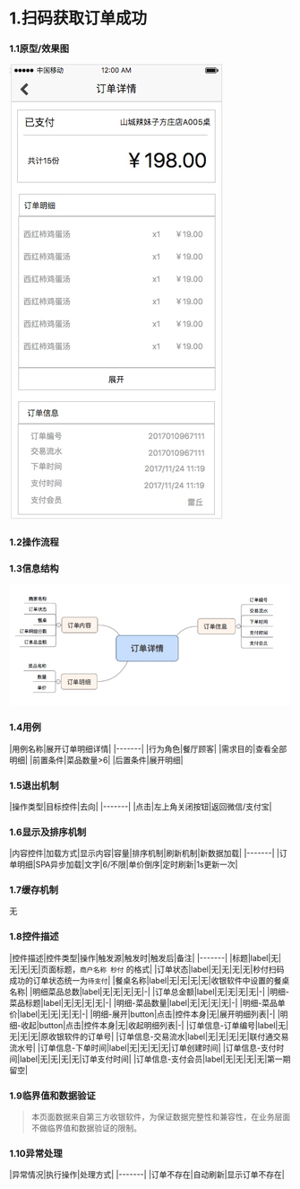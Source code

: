 # 1.扫码获取订单成功
### 1.1原型/效果图
 ![](api/media/15123886375334.jpg)

### 1.2操作流程

### 1.3信息结构
![](api/media/15123885252047.jpg)
### 1.4用例
|用例名称|展开订单明细详情|
|-------|
|行为角色|餐厅顾客|
|需求目的|查看全部明细|
|前置条件|菜品数量>6|
|后置条件|展开明细|


### 1.5退出机制
|操作类型|目标控件|去向|
|-------|
|点击|左上角关闭按钮|返回微信/支付宝|

### 1.6显示及排序机制
|内容控件|加载方式|显示内容|容量|排序机制|刷新机制|新数据加载|
|-------|
|订单明细|SPA异步加载|文字|6/不限|单价倒序|定时刷新|1s更新一次|

### 1.7缓存机制
无

### 1.8控件描述
|控件描述|控件类型|操作|触发源|触发时|触发后|备注|
|-------|
|标题|label|无|无|无|无|页面标题，`商户名称 秒付` 的格式|
|订单状态|label|无|无|无|无|秒付扫码成功的订单状态统一为`待支付`|
|餐桌名称|label|无|无|无|无|收银软件中设置的餐桌名称|
|明细菜品总数|label|无|无|无|无|-|
|订单总金额|label|无|无|无|无|-|
|明细-菜品标题|label|无|无|无|无|-|
|明细-菜品数量|label|无|无|无|无|-|
|明细-菜品单价|label|无|无|无|无|-|
|明细-展开|button|点击|控件本身|无|展开明细列表|-|
|明细-收起|button|点击|控件本身|无|收起明细列表|-|
|订单信息-订单编号|label|无|无|无|无|原收银软件的订单号|
|订单信息-交易流水|label|无|无|无|无|联付通交易流水号|
|订单信息-下单时间|label|无|无|无|无|订单创建时间|
|订单信息-支付时间|label|无|无|无|无|订单支付时间|
|订单信息-支付会员|label|无|无|无|无|第一期留空|
### 1.9临界值和数据验证
> 本页面数据来自第三方收银软件，为保证数据完整性和兼容性，在业务层面不做临界值和数据验证的限制。

### 1.10异常处理
|异常情况|执行操作|处理方式|
|-------|
|订单不存在|自动刷新|显示订单不存在|



